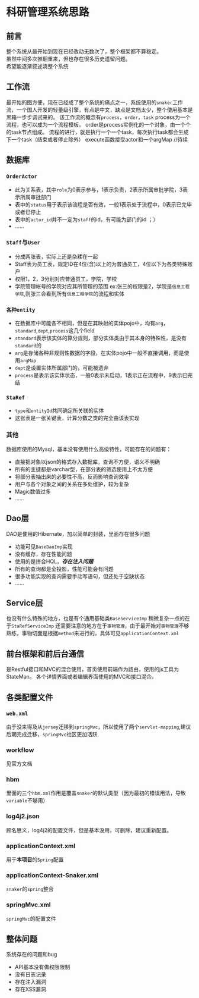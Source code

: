 # 科研管理系统思路

## 前言
整个系统从最开始到现在已经改动无数次了，整个框架都不算稳定。  
虽然中间多次推翻重来，但也存在很多历史遗留问题。  
希望能逐渐叙述清整个系统

## 工作流
最开始的图方便，现在已经成了整个系统的痛点之一，系统使用的`snaker`工作流，一个国人开发的轻量级引擎，有点是中文，缺点是文档太少，整个使用基本是黑箱一步步调试来的。
该工作流的概念有`process`，`order`，`task`
process为一个流程，也可以成为一个流程模板。
order是process实例化的一个对象，由一个个的task节点组成。
流程的进行，就是执行一个一个task，每次执行task都会生成下一个task（结束或者停止除外）
execute函数接受actor和一个argMap
//待续


## 数据库
### `OrderActor`
+ 此为关系表，其中`role`为0表示参与，1表示负责，2表示所属审批学院，3表示所属审批部门
+ 表中的`status`用于表示该流程是否有效，一般1表示处于流程中，0表示已完毕或者已停止
+ 表中的`actor_id`并不一定为`staff`的id，有可能为部门的id ；）
+ ……

### `Staff`与`User`
+ 分成两张表，实际上还是杂糅在一起
+ Staff表为员工表，规定ID在4位(含)以上的为普通员工，4位以下为各类特殊账户
+ 权限1，2，3分别对应普通员工，学院，学校
+ 学院管理帐号的学院对应其所管理的范围 ex:张三的权限是2，学院是`信息工程学院`,则张三会看到所有`信息工程学院`的流程和实体

### `各种entity`
+ 在数据库中可能各不相同，但是在其映射的实体pojo中，均有`arg`，`standard`,`dept`,`process`这几个field
+ `standard`表示该实体的算分规则，部分实体类由于其本身的特殊性，是没有`standard`的
+ `arg`是存储各种非规则性数据的字段，在实体pojo中一般不直接调用，而是使用`argMap`
+ `dept`是设置实体所属部门的，可能被遗弃
+ `process`是表示该实体状态，一般0表示未启动，1表示正在流程中，9表示已完结

### `StaRef`
+ `type`和`entityId`共同确定所关联的实体
+ 这张表是一张关键表，计算分数之类的完全由该表实现


### 其他
数据库使用的Mysql，基本没有使用什么高级特性，可能存在的问题有：
+ 直接把对象以json的格式存入数据库，查询不方便，语义不明确
+ 所有的主键都是varchar型，在部分表的筛选使用上不太方便
+ 将部分表抽出来的必要性不高，反而影响查询效率
+ 用户与各个对象之间的关系在多处维护，较为复杂
+ Magic数值过多
+ ……


## Dao层
DAO是使用的Hibernate，加以简单的封装，里面存在很多问题
+ 功能可见`BaseDaoImp`实现
+ 没有缓存，存在性能问题
+ 使用的是拼合HQL，***存在注入问题***
+ 所有的查询都是全投影，性能可能会有问题
+ 很多功能实现的查询需要手动写语句，但还处于空缺状态
+ ……

## Service层
也没有什么特殊的地方，也是有个通用基础类`BaseServiceImp`
稍微复杂一点的在于`StaRefServiceImp`
还需要注意的地方在于`事物管理`，由于最开始对`事物管理`不够熟练，事物切面是根据`method`来进行的，具体可见`applicationContext.xml`


## 前台框架和前后台通信
是Restful接口和MVC的混合使用，首页使用前端作为路由，使用的js工具为StateMan。
各个详情界面或者编辑界面使用的MVC和接口混合。

## 各类配置文件
### `web.xml`
由于没来得及从`jersey`迁移到`springMvc`，所以使用了两个`servlet-mapping`,建议后期完成迁移，`springMvc`社区更加活跃

### workflow
见官方文档

### hbm
里面的三个`hbm.xml`作用是覆盖`snaker`的默认类型（因为最初的错误用法，导致`variable`不够用）

### log4j2.json
顾名思义，log4j2的配置文件，但是基本没用，可删除，建议重新配置。

### applicationContext.xml
用于**本项目**的`Spring`配置

### applicationContext-Snaker.xml
`snaker`的`spring`整合

### springMvc.xml
`springMvc`的配置文件


## 整体问题
系统存在的问题和bug
+ API基本没有做权限限制
+ 没有日志记录
+ 存在注入漏洞
+ 存在XSS漏洞

